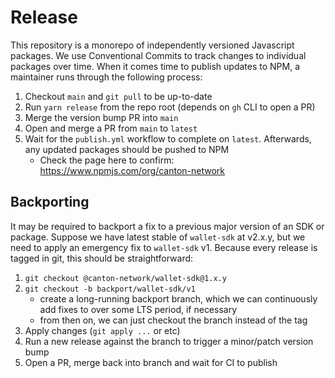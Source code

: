 # Release

This repository is a monorepo of independently versioned Javascript packages. We use Conventional Commits to track changes to individual packages over time. When it comes time to publish updates to NPM, a maintainer runs through the following process:

1. Checkout `main` and `git pull` to be up-to-date
2. Run `yarn release` from the repo root (depends on `gh` CLI to open a PR)
3. Merge the version bump PR into `main`
4. Open and merge a PR from `main` to `latest`
5. Wait for the `publish.yml` workflow to complete on `latest`. Afterwards, any updated packages should be pushed to NPM
    - Check the page here to confirm: https://www.npmjs.com/org/canton-network

## Backporting

It may be required to backport a fix to a previous major version of an SDK or package. Suppose we have latest stable of `wallet-sdk` at v2.x.y, but we need to apply an emergency fix to `wallet-sdk` v1. Because every release is tagged in git, this should be straightforward:

1. `git checkout @canton-network/wallet-sdk@1.x.y`
2. `git checkout -b backport/wallet-sdk/v1`
    - create a long-running backport branch, which we can continuously add fixes to over some LTS period, if necessary
    - from then on, we can just checkout the branch instead of the tag
3. Apply changes (`git apply ...` or etc)
4. Run a new release against the branch to trigger a minor/patch version bump
5. Open a PR, merge back into branch and wait for CI to publish
